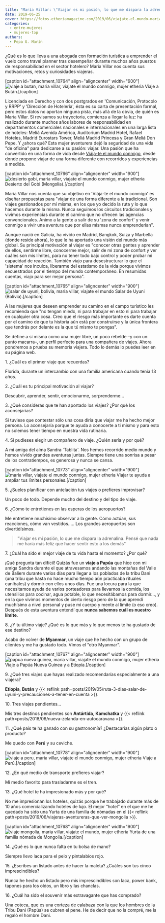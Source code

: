 ```yaml
---
title: "María Villar: \"Viajar es mi pasión, lo que me dispara la adrenalina\""
date: 2019-06-25
cover: https://fotos.etheriamagazine.com/2019/06/viajate-el-mundo-maria-villar.jpg
categories: 
  - entre-mujeres
  - mujeres-top
authors: 
  - Pepa G. Marín
---
```


¿Qué es lo que lleva a una abogada con formación turística a emprender el vuelo como 
travel planner tras desempeñar durante muchos años puestos de responsabilidad en el 
sector hotelero? María Villar nos cuenta sus motivaciones, retos y curiosidades 
viajeras. 

\[caption id="attachment\_10764" align="aligncenter" width="900"\]![viaje a butan, maria villar, viajate el mundo conmigo, mujer etheria](https://fotos.etheriamagazine.com/2019/06/viaje-bhutan.jpg "Viaje a Bután.") Viaje a Bután.\[/caption\]

Licenciada en Derecho y con dos postgrados en 'Comunicación, Protocolo y RRPP' y 'Dirección de Hotelería', ésta es su carta de presentación formal, pero estos datos no aportan ninguna pista, más allá de la obvia, de quién es María Villar. Si revisamos su trayectoria, comienza a llegar la luz: ha realizado durante muchos años labores de responsabilidad en departamentos comerciales nacionales e internacionales en una larga lista de hoteles: Meliá Avenida América, Auditorium Madrid Hotel, Rafael Hoteles, Madrid Eurostars Tower, Meliá Madrid Princesa y Gran Meliá Don Pepe. Y ¿ahora qué? Esta mujer aventurera dejó la seguridad de una vida "de oficina" para dedicarse a su pasión: viajar. Una pasión que ha convertido en una forma de vida desde [Viája-te el mundo conmigo](http://viajateelmundoconmigo.com), desde donde propone viajar de una forma diferente con recorridos y experiencias a medida.

\[caption id="attachment\_10766" align="aligncenter" width="900"\]![desierto gobi, maria villar, viajate el mundo conmigo, mujer etheria](https://fotos.etheriamagazine.com/2019/06/viaje-etheria-desierto-gobi.jpg "Desierto del Gobi (Mongolia).") Desierto del Gobi (Mongolia).\[/caption\]

María Villar nos cuenta que su objetivo en 'Viája-te el mundo conmigo' es diseñar propuestas para "viajar de una forma diferente a la tradicional. Son viajes gestionados por mí misma, en los que yo decido la ruta y lo que hacemos durante la misma. Nunca seguimos los circuitos tradicionales y vivimos experiencias durante el camino que no ofrecen las agencias convencionales. Animo a la gente a salir de su 'zona de confort' y venir conmigo a vivir una aventura que por ellas mismas nunca emprenderían".

Aunque nació en Galicia, ha vivido en Madrid, Bangkok, Suiza y Marbella (donde reside ahora), lo que le ha aportado una visión del mundo más global. Su principal motivación al viajar es "conocer otras gentes y aprender de ellos, sentirme libre, conocerme mejor, salir de mi zona de confort y ver cuáles son mis límites, para no tener todo bajo control y poder probar mi capacidad de reacción. También viajo para desestructurar lo que el 'sistema' nos inculca, liberarme del estatismo de la vida porque vivimos secuestrados por el tiempo del mundo contemporáneo. En resumidas cuentas, viajo para ser mejor persona".

\[caption id="attachment\_10765" align="aligncenter" width="900"\]![salar de uyuni, bolivia, maria villar, viajate el mundo](https://fotos.etheriamagazine.com/2019/06/viaje-bolvia-salar-uyuni.jpg "Salar de Uyuni (Bolivia).") Salar de Uyuni (Bolivia).\[/caption\]

A las mujeres que deseen emprender su camino en el campo turístico les recomienda que "no tengan miedo, ni para trabajar en esto ni para trabajar en cualquier otra cosa. Creo que el riesgo más importante es darte cuenta por el camino de que tu historia aún está por construirse y la única frontera que tendrás por delante es la que tú mismo te pongas".

Se define a sí misma como una mujer libre, un poco rebelde –y con un punto macarra–, un perfil perfecto para una compañera de viajes. Ahora pondremos a prueba su memoria viajera. Todo lo demás lo puedes leer en su página web.

1\. ¿Cuál es el primer viaje que recuerdas? 

Florida, durante un intercambio con una familia americana cuando tenía 13 años.

2\. ¿Cuál es tu principal motivación al viajar? 

Descubrir, aprender, sentir, emocionarme, sorprenderme…

3\. ¿Qué consideras que te han aportado los viajes? ¿Por qué los aconsejarías? 

Si tuviese que contestar sólo una cosa diría que viajar me ha hecho mejor persona. Lo aconsejaría porque te ayuda a conocerte a ti mismo y para esto no solemos tener tiempo en nuestra vida rutinaria.

4\. Si pudieses elegir un compañero de viaje. ¿Quién sería y por qué? 

A mi amiga del alma Sandra 'Tablita'. Nos hemos recorrido medio mundo y hemos vivido grandes aventuras juntas. Siempre tiene una sonrisa a pesar de los contratiempos, es generosa y nunca se cansa.

\[caption id="attachment\_10773" align="aligncenter" width="900"\]![maria villar, viajate el mundo conmigo, mujer etheria](https://fotos.etheriamagazine.com/2019/06/viaje-maria-villar.jpg "Viajar te ayuda a ampliar tus límites personales.") Viajar te ayuda a ampliar tus límites personales.\[/caption\]

5\. ¿Sueles planificar con antelación tus viajes o prefieres improvisar? 

Un poco de todo. Depende mucho del destino y del tipo de viaje.

6\. ¿Cómo te entretienes en las esperas de los aeropuertos? 

Me entretiene muchísimo observar a la gente. Cómo actúan, sus reacciones, cómo van vestidos….. Los grandes aeropuertos son divertidísimos.

> "Viajar es mi pasión, lo que me dispara la adrenalina. Pensé que nada me haría más feliz 
> que hacer sentir esto a los demás" 

7\. ¿Cuál ha sido el mejor viaje de tu vida hasta el momento? ¿Por qué? 

¡Qué pregunta tan difícil! Quizás fue un **viaje a Papúa** que hice con mi amiga Sandra durante el que atravesamos andando las montañas del Valle de Baliem durante varios días para llegar a los poblados de la tribu Dani (una tribu que hasta no hace mucho tiempo aún practicaba rituales caníbales) y dormir con ellos unos días. Fue una locura para la que necesitamos ayuda de varios porteadores para llevarnos la comida, los utensilios para cocinar, agua potable, lo que necesitábamos para dormir…, y en la que vivimos momentos de cierto riesgo pero de la que aprendí muchísimo a nivel personal y puse mi cuerpo y mente al límite (o eso creo). Después de esta aventura entendí que **nunca sabemos cuál es nuestro límite**.

8\. ¿Y tu último viaje? ¿Qué es lo que más y lo que menos te ha gustado de ese destino? 

Acabo de volver de **Myanmar**, un viaje que he hecho con un grupo de clientes y me ha gustado todo. Vimos el “otro Myanmar”.

\[caption id="attachment\_10767" align="aligncenter" width="900"\]![papua nueva guinea, maria villar, viajate el mundo conmigo, mujer etheria](https://fotos.etheriamagazine.com/2019/06/viaje-etheria-maria-villar-viajate-conmigo.jpg "Viaje a Papúa Nueva Guinea y a Etiopía.") Viaje a Papúa Nueva Guinea y a Etiopía.\[/caption\]

9\. ¿Qué tres viajes que hayas realizado recomendarías especialmente a una viajera? 

**Etiopía**, **Bután** y {{< reflink path=posts/2019/05/ruta-3-dias-salar-de-uyuni-y-precauciones-a-tener-en-cuenta >}}.

10\. Tres viajes pendientes… 

Mis tres destinos pendientes son **Antártida**, **Kamchatka** y {{< reflink path=posts/2018/08/nueva-zelanda-en-autocaravana >}}.

11\. ¿Qué país te ha ganado con su gastronomía? ¿Destacarías algún plato o producto? 

Me quedo con **Perú** y su ceviche.

\[caption id="attachment\_10778" align="aligncenter" width="900"\]![viaje a peru, maria villar, viajate el mundo conmigo, mujer etheria](https://fotos.etheriamagazine.com/2019/06/viaje-peru-maria-villar.jpg "Viaje a Perú.") Viaje a Perú.\[/caption\]

12\. ¿En qué medio de transporte prefieres viajar? 

Mi medio favorito para trasladarme es el tren.

13\. ¿Qué hotel te ha impresionado más y por qué? 

No me impresionan los hoteles, quizás porque he trabajado durante más de 10 años comercializando hoteles de lujo. El mejor “hotel” en el que me he quedado ha sido una Yurta de una familia de nómadas en el {{< reflink path=posts/2019/06/viajeras-aventureras-que-ver-mongolia >}}.

\[caption id="attachment\_10768" align="aligncenter" width="900"\]![viaje mongolia, maria villar, viajate el mundo, mujer etheria](https://fotos.etheriamagazine.com/2019/06/viaje-etheria-mongolia.jpg "Yurta de una familia nómada de Mongolia.") Yurta de una familia nómada de Mongolia.\[/caption\]

14\. ¿Qué es lo que nunca falta en tu bolsa de mano? 

Siempre llevo laca para el pelo y pintalabios rojo.

15\. ¿Escribes un listado antes de hacer la maleta? ¿Cuáles son tus cinco 
imprescindibles? 

Nunca he hecho un listado pero mis imprescindibles son laca, power bank, tapones para los oídos, un libro y las chanclas.

16\. ¿Cuál ha sido el souvenir más extravagante que has comprado? 

Una coteca, que es una corteza de calabaza con la que los hombres de la Tribu Dani (Papúa) se cubren el pene. He de decir que no la compré, me la regaló el hombre Dani.
